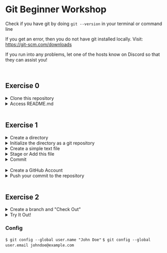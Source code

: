 # Git Beginner Workshop

Check if you have git by doing 
`git --version` in your terminal or command line

If you get an error, then you do not have git installed locally. Visit: https://git-scm.com/downloads

If you run into any problems, let one of the hosts know on Discord so that they can assist you!


<br>

## Exercise 0

<details>
  <summary>Clone this repository</summary>
  
  ```git
    git clone <url>
  ```
  <img src="/findURL.png" alt="image of GitHub Interface" width=800><br>
</details>
<details>
  <summary>Access README.md </summary> 
  <p>
  <ol>
    <li> Change directory into the repository you just finished cloning into
      
  ```unix
    cd GitBeginnerWorkshop
  ```
   </li>
      <li> Look at the list of files and folders in your current directory / path
      <ul>
        <li> Mac:
  
  ```unix
    ls
  ```
  </li>
        <li> Windows: 
  
  ```unix
    dir
  ```
</li>
    </ul>
  </li>
   <li> Access the README file by either
      <ul>
        <li> Mac:
  
  ```unix
    open README.md
  ```
  </li>
        <li> Windows: 
  
  ```unix
    start README.md
  ```
</li>
    </ul>
  </li>
   <li> Finally, leave the repository
  
  ```unix
    cd ../
  ```
  </li>
  </ol>

  </p>
</details>

<br>

## Exercise 1
<details>  <summary>Create a directory</summary>
 
  ```unix
    mkdir <name>
  ```
</details>

<details><summary>Initialize the directory as a git repository</summary> <br>
<ol>
    <li> Change Directory into the new directory you just created
      
  ```unix
    cd <name>
  ```
   </li>
       <li> Initialize the repository
      
  ```git
    git init
  ```
   </li>
 <ol>
</details>
<details><summary>Create a simple text file</summary> <br>
<ol>
    <li> Create the file (example: test.txt or myFile.txt)
      
  ```unix
    nano <name>.txt
  ```
   </li>
       <li> It should have opened a GUI. Write something in it, such as your name.</li>
       <li> When you're satisfied, Exit with Ctrl + X, save the file with Y, then click Enter. **You can test the file by opening it with open <filename> or start <filename>
   </li>
 <ol>
</details>
  <details>  <summary>Stage or Add this file</summary>
 
  ```git
    git add <filename>
  ```
  OR
  ```git
    git add .
  ```
  the period (you can also use -a) stands for all
</details>
  <details>  <summary>Commit</summary>
 
  ```git
    git commmit -m "Put your message here"
  ```
</details>

<br>


<details>  <summary>Create a GitHub Account</summary>
    Go to https://github.com/join
</details>

  <details>  <summary>Push your commit to the repository</summary>
 
  ```git
    git push
  ```
  
 ** You may run into some configuration problems since this is your first time authenticating.
</details>

<br>

## Exercise 2

<details>
  <summary>Create a branch and "Check Out"</summary>
  
  ```git
    git branch <name>
  ```
  OR
  ```git
    git checkout -b <name>
  ```
  The latter will create the branch and then checkout for you, whereas if you do the first version you are only creating the branch and will need to run `git checkout <branchName>` afterwords.
  
</details>
<details>
  <summary>Try It Out!</summary>
  Try <b>Adding</b>, <b>Commiting</b>, then <b>Pushing</b> something onto this branch!
  
  When you're done, go to your github profile to see those changes!
</details>


### Config
`$ git config --global user.name "John Doe"`
`$ git config --global user.email johndoe@example.com`

